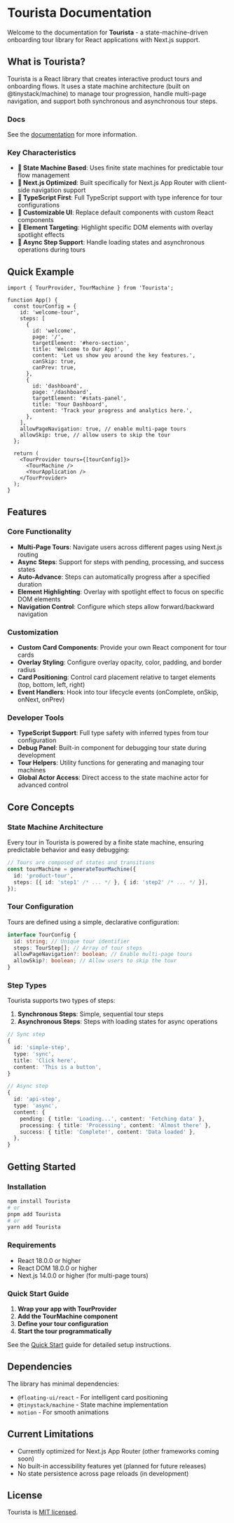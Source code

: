 # Tourista Documentation

Welcome to the documentation for **Tourista** - a state-machine-driven onboarding tour library for React applications with Next.js support.

## What is Tourista?

Tourista is a React library that creates interactive product tours and onboarding flows. It uses a state machine architecture (built on @tinystack/machine) to manage tour progression, handle multi-page navigation, and support both synchronous and asynchronous tour steps.

### Docs

See the [documentation](https://tinystack.gitbook.io/tourista/getting-started/quick-start) for more information.

### Key Characteristics

- **🎯 State Machine Based**: Uses finite state machines for predictable tour flow management
- **🚀 Next.js Optimized**: Built specifically for Next.js App Router with client-side navigation support
- **📝 TypeScript First**: Full TypeScript support with type inference for tour configurations
- **🎨 Customizable UI**: Replace default components with custom React components
- **📍 Element Targeting**: Highlight specific DOM elements with overlay spotlight effects
- **🔄 Async Step Support**: Handle loading states and asynchronous operations during tours

## Quick Example

```tsx
import { TourProvider, TourMachine } from 'Tourista';

function App() {
  const tourConfig = {
    id: 'welcome-tour',
    steps: [
      {
        id: 'welcome',
        page: '/',
        targetElement: '#hero-section',
        title: 'Welcome to Our App!',
        content: 'Let us show you around the key features.',
        canSkip: true,
        canPrev: true,
      },
      {
        id: 'dashboard',
        page: '/dashboard',
        targetElement: '#stats-panel',
        title: 'Your Dashboard',
        content: 'Track your progress and analytics here.',
      },
    ],
    allowPageNavigation: true, // enable multi-page tours
    allowSkip: true, // allow users to skip the tour
  };

  return (
    <TourProvider tours={[tourConfig]}>
      <TourMachine />
      <YourApplication />
    </TourProvider>
  );
}
```

## Features

### Core Functionality

- **Multi-Page Tours**: Navigate users across different pages using Next.js routing
- **Async Steps**: Support for steps with pending, processing, and success states
- **Auto-Advance**: Steps can automatically progress after a specified duration
- **Element Highlighting**: Overlay with spotlight effect to focus on specific DOM elements
- **Navigation Control**: Configure which steps allow forward/backward navigation

### Customization

- **Custom Card Components**: Provide your own React component for tour cards
- **Overlay Styling**: Configure overlay opacity, color, padding, and border radius
- **Card Positioning**: Control card placement relative to target elements (top, bottom, left, right)
- **Event Handlers**: Hook into tour lifecycle events (onComplete, onSkip, onNext, onPrev)

### Developer Tools

- **TypeScript Support**: Full type safety with inferred types from tour configuration
- **Debug Panel**: Built-in component for debugging tour state during development
- **Tour Helpers**: Utility functions for generating and managing tour machines
- **Global Actor Access**: Direct access to the state machine actor for advanced control

## Core Concepts

### State Machine Architecture

Every tour in Tourista is powered by a finite state machine, ensuring predictable behavior and easy debugging:

```typescript
// Tours are composed of states and transitions
const tourMachine = generateTourMachine({
  id: 'product-tour',
  steps: [{ id: 'step1' /* ... */ }, { id: 'step2' /* ... */ }],
});
```

### Tour Configuration

Tours are defined using a simple, declarative configuration:

```typescript
interface TourConfig {
  id: string; // Unique tour identifier
  steps: TourStep[]; // Array of tour steps
  allowPageNavigation?: boolean; // Enable multi-page tours
  allowSkip?: boolean; // Allow users to skip the tour
}
```

### Step Types

Tourista supports two types of steps:

1. **Synchronous Steps**: Simple, sequential tour steps
2. **Asynchronous Steps**: Steps with loading states for async operations

```typescript
// Sync step
{
  id: 'simple-step',
  type: 'sync',
  title: 'Click here',
  content: 'This is a button',
}

// Async step
{
  id: 'api-step',
  type: 'async',
  content: {
    pending: { title: 'Loading...', content: 'Fetching data' },
    processing: { title: 'Processing', content: 'Almost there' },
    success: { title: 'Complete!', content: 'Data loaded' },
  },
}
```

## Getting Started

### Installation

```bash
npm install Tourista
# or
pnpm add Tourista
# or
yarn add Tourista
```

### Requirements

- React 18.0.0 or higher
- React DOM 18.0.0 or higher
- Next.js 14.0.0 or higher (for multi-page tours)

### Quick Start Guide

1. **Wrap your app with TourProvider**
2. **Add the TourMachine component**
3. **Define your tour configuration**
4. **Start the tour programmatically**

See the [Quick Start](https://tinystack.gitbook.io/tourista/getting-started/quick-start) guide for detailed setup instructions.

## Dependencies

The library has minimal dependencies:

- `@floating-ui/react` - For intelligent card positioning
- `@tinystack/machine` - State machine implementation
- `motion` - For smooth animations

## Current Limitations

- Currently optimized for Next.js App Router (other frameworks coming soon)
- No built-in accessibility features yet (planned for future releases)
- No state persistence across page reloads (in development)

## License

Tourista is [MIT licensed](https://opensource.org/licenses/MIT).
